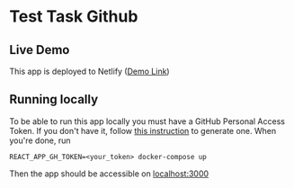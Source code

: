 # Test Task Github

## Live Demo

This app is deployed to Netlify ([Demo Link](https://adoring-ardinghelli-8e7d60.netlify.app/))

## Running locally

To be able to run this app locally you must have a GitHub Personal Access Token. If you
don't have it, follow [this instruction](https://docs.github.com/en/free-pro-team@latest/github/authenticating-to-github/creating-a-personal-access-token)
to generate one. When you're done, run

```
REACT_APP_GH_TOKEN=<your_token> docker-compose up
```

Then the app should be accessible on [localhost:3000](http://localhost:3000)
